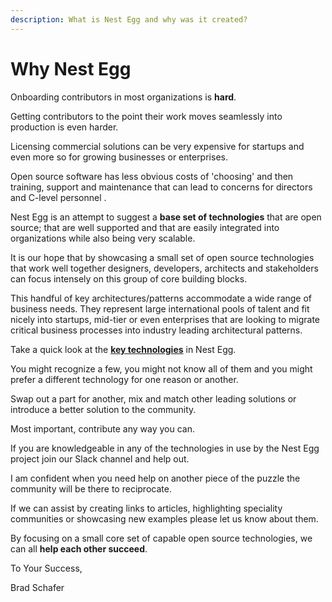 ```yaml
---
description: What is Nest Egg and why was it created?
---
```


# Why Nest Egg

Onboarding contributors in most organizations is **hard**. 

Getting contributors to the point their work moves seamlessly into production is even harder. 

Licensing commercial solutions can be very expensive for startups and even more so for growing businesses or enterprises.

Open source software has less obvious costs of 'choosing' and then training, support and maintenance that can lead to concerns for directors and  C-level personnel .

Nest Egg is an attempt to suggest a **base set of technologies** that are open source; that are well supported and that are easily integrated into organizations while also being very scalable. 

It is our hope that by showcasing a small set of open source technologies that work well together  designers, developers, architects and stakeholders can focus intensely on this group of core building blocks.

This handful of key architectures/patterns accommodate a wide range of business needs. They represent  large international pools of talent and fit nicely into startups, mid-tier or even enterprises that are looking to migrate critical business processes into industry leading architectural patterns.

Take a quick look at the [**key technologies**](key-technologies/overview.md) in Nest Egg. 

You might recognize a few, you might not know all of them and you might prefer a different technology for one reason or another.

Swap out a part for another, mix and match other leading solutions or introduce a better solution to the community. 

Most important, contribute any way you can. 

If you are knowledgeable in any of the technologies in use by the Nest Egg project join our Slack channel and help out. 

I am confident when you need help on another piece of the puzzle the community will be there to reciprocate.

If we can assist by creating links to articles, highlighting speciality communities or showcasing new examples please let us know about them.  

By focusing on a small core set of capable open source technologies, we can all **help each other succeed**.

To Your Success,

Brad Schafer

